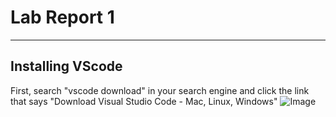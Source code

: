 # **Lab Report 1**
---
## Installing VScode
First, search "vscode download" in your search engine and click the link that says "Download Visual Studio Code - Mac, Linux, Windows"
![Image]()
